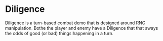 # Diligence
Diligence is a turn-based combat demo that is designed around RNG 
manipulation. Bothe the player and enemy have a Diligence that that sways 
the odds of good (or bad) things happening in a turn.
